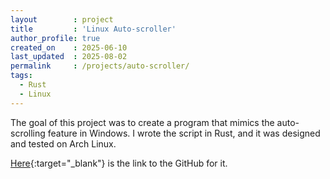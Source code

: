 ```yaml
---
layout        : project
title         : 'Linux Auto-scroller'
author_profile: true
created_on    : 2025-06-10
last_updated  : 2025-08-02
permalink     : /projects/auto-scroller/
tags:
  - Rust
  - Linux
---
```


The goal of this project was to create a program that mimics the auto-scrolling feature in Windows. I wrote the script in Rust, and it was designed and tested on Arch Linux. 

[Here](https://github.com/RHartung-ND/Auto-Scroll-Linux){:target="_blank"} is the link to the GitHub for it.